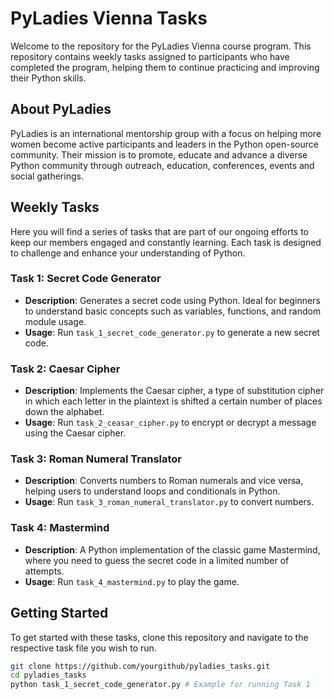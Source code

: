 # PyLadies Vienna Tasks

Welcome to the repository for the PyLadies Vienna course program. This repository contains weekly tasks assigned to participants who have completed the program, helping them to continue practicing and improving their Python skills.

## About PyLadies

PyLadies is an international mentorship group with a focus on helping more women become active participants and leaders in the Python open-source community. Their mission is to promote, educate and advance a diverse Python community through outreach, education, conferences, events and social gatherings.

## Weekly Tasks

Here you will find a series of tasks that are part of our ongoing efforts to keep our members engaged and constantly learning. Each task is designed to challenge and enhance your understanding of Python.

### Task 1: Secret Code Generator
- **Description**: Generates a secret code using Python. Ideal for beginners to understand basic concepts such as variables, functions, and random module usage.
- **Usage**: Run `task_1_secret_code_generator.py` to generate a new secret code.

### Task 2: Caesar Cipher
- **Description**: Implements the Caesar cipher, a type of substitution cipher in which each letter in the plaintext is shifted a certain number of places down the alphabet.
- **Usage**: Run `task_2_ceasar_cipher.py` to encrypt or decrypt a message using the Caesar cipher.

### Task 3: Roman Numeral Translator
- **Description**: Converts numbers to Roman numerals and vice versa, helping users to understand loops and conditionals in Python.
- **Usage**: Run `task_3_roman_numeral_translator.py` to convert numbers.

### Task 4: Mastermind
- **Description**: A Python implementation of the classic game Mastermind, where you need to guess the secret code in a limited number of attempts.
- **Usage**: Run `task_4_mastermind.py` to play the game.

## Getting Started

To get started with these tasks, clone this repository and navigate to the respective task file you wish to run.

```bash
git clone https://github.com/yourgithub/pyladies_tasks.git
cd pyladies_tasks
python task_1_secret_code_generator.py # Example for running Task 1
